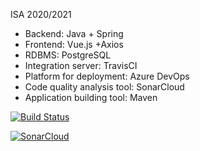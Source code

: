 ISA 2020/2021
- Backend: Java + Spring
- Frontend: Vue.js +Axios
- RDBMS: PostgreSQL 
- Integration server: TravisCI
- Platform for deployment: Azure DevOps
- Code quality analysis tool: SonarCloud
- Application building tool: Maven

[![Build Status](https://travis-ci.com/Ana00000/ISA.svg?branch=develop)](https://travis-ci.com/Ana00000/ISA)

[![SonarCloud](https://sonarcloud.io/images/project_badges/sonarcloud-black.svg)](https://sonarcloud.io/dashboard?id=62adfa5916c38802afea330d937327c322642b84)
